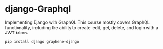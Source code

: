 # django-Graphql
Implementing Django with GraphQL
This course mostly covers GraphQL functionality, including the ability to create, edit, get, delete, and login with a JWT token.

```
pip install django graphene-django

```
